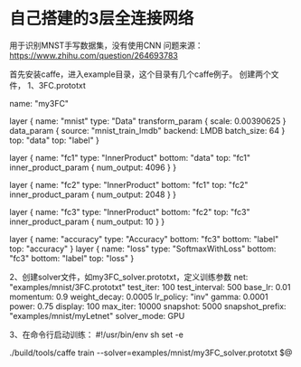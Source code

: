 # 自己搭建的3层全连接网络
用于识别MNST手写数据集，没有使用CNN
问题来源：https://www.zhihu.com/question/264693783

首先安装caffe，进入example目录，这个目录有几个caffe例子。
创建两个文件，
1、3FC.prototxt

name: "my3FC"

layer {
    name: "mnist"
    type: "Data"
    transform_param {
        scale: 0.00390625
    }
    data_param {
        source: "mnist_train_lmdb"
        backend: LMDB
        batch_size: 64
    }
    top: "data"
    top: "label"
}

layer {
    name: "fc1"
    type: "InnerProduct"
    bottom: "data"
    top: "fc1"
    inner_product_param {
        num_output: 4096
    }
}

layer {
    name: "fc2"
    type: "InnerProduct"
    bottom: "fc1"
    top: "fc2"
    inner_product_param {
        num_output: 2048
    }
}

layer {
    name: "fc3"
    type: "InnerProduct"
    bottom: "fc2"
    top: "fc3"
    inner_product_param {
        num_output: 10
    }
}

layer {
    name: "accuracy"
    type: "Accuracy"
    bottom: "fc3"
    bottom: "label"
    top: "accuracy"
}
layer {
    name: "loss"
    type: "SoftmaxWithLoss"
    bottom: "fc3"
    bottom: "label"
    top: "loss"
}


2、创建solver文件，如my3FC_solver.prototxt，定义训练参数
net: "examples/mnist/3FC.prototxt"
test_iter: 100
test_interval: 500
base_lr: 0.01
momentum: 0.9
weight_decay: 0.0005
lr_policy: "inv"
gamma: 0.0001
power: 0.75
display: 100
max_iter: 10000
snapshot: 5000
snapshot_prefix: "examples/mnist/myLetnet"
solver_mode: GPU

3、在命令行启动训练：
#!/usr/bin/env sh
set -e

./build/tools/caffe train --solver=examples/mnist/my3FC_solver.prototxt $@


